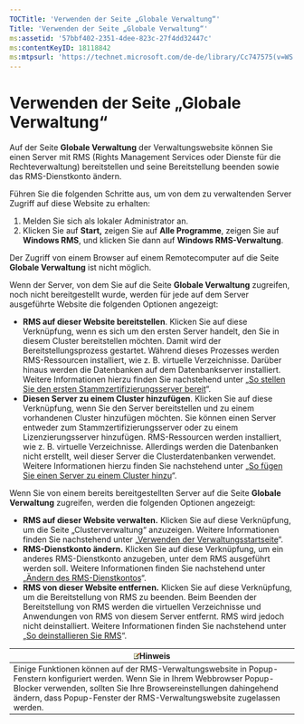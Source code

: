 ```yaml
---
TOCTitle: 'Verwenden der Seite „Globale Verwaltung“'
Title: 'Verwenden der Seite „Globale Verwaltung“'
ms:assetid: '57bbf402-2351-4dee-823c-27f4dd32447c'
ms:contentKeyID: 18118842
ms:mtpsurl: 'https://technet.microsoft.com/de-de/library/Cc747575(v=WS.10)'
---
```


Verwenden der Seite „Globale Verwaltung“
========================================

Auf der Seite **Globale Verwaltung** der Verwaltungswebsite können Sie einen Server mit RMS (Rights Management Services oder Dienste für die Rechteverwaltung) bereitstellen und seine Bereitstellung beenden sowie das RMS-Dienstkonto ändern.

Führen Sie die folgenden Schritte aus, um von dem zu verwaltenden Server Zugriff auf diese Website zu erhalten:

1.  Melden Sie sich als lokaler Administrator an.
2.  Klicken Sie auf **Start,** zeigen Sie auf **Alle Programme**, zeigen Sie auf **Windows RMS**, und klicken Sie dann auf **Windows RMS-Verwaltung**.

Der Zugriff von einem Browser auf einem Remotecomputer auf die Seite **Globale Verwaltung** ist nicht möglich.

Wenn der Server, von dem Sie auf die Seite **Globale Verwaltung** zugreifen, noch nicht bereitgestellt wurde, werden für jede auf dem Server ausgeführte Website die folgenden Optionen angezeigt:

-   **RMS auf dieser Website bereitstellen**. Klicken Sie auf diese Verknüpfung, wenn es sich um den ersten Server handelt, den Sie in diesem Cluster bereitstellen möchten. Damit wird der Bereitstellungsprozess gestartet. Während dieses Prozesses werden RMS-Ressourcen installiert, wie z. B. virtuelle Verzeichnisse. Darüber hinaus werden die Datenbanken auf dem Datenbankserver installiert. Weitere Informationen hierzu finden Sie nachstehend unter „[So stellen Sie den ersten Stammzertifizierungsserver bereit](https://technet.microsoft.com/debc42f3-74ff-4c99-b7a4-4921fccdabc2)“.
-   **Diesen Server zu einem Cluster hinzufügen**. Klicken Sie auf diese Verknüpfung, wenn Sie den Server bereitstellen und zu einem vorhandenen Cluster hinzufügen möchten. Sie können einen Server entweder zum Stammzertifizierungsserver oder zu einem Lizenzierungsserver hinzufügen. RMS-Ressourcen werden installiert, wie z. B. virtuelle Verzeichnisse. Allerdings werden die Datenbanken nicht erstellt, weil dieser Server die Clusterdatenbanken verwendet. Weitere Informationen hierzu finden Sie nachstehend unter „[So fügen Sie einen Server zu einem Cluster hinzu](https://technet.microsoft.com/db635238-5528-4bec-9cc6-8244e2b3d733)“.

Wenn Sie von einem bereits bereitgestellten Server auf die Seite **Globale Verwaltung** zugreifen, werden die folgenden Optionen angezeigt:

-   **RMS auf dieser Website verwalten.** Klicken Sie auf diese Verknüpfung, um die Seite „Clusterverwaltung“ anzuzeigen. Weitere Informationen finden Sie nachstehend unter „[Verwenden der Verwaltungsstartseite](https://technet.microsoft.com/6c155977-bd0e-47d6-ac65-1746cddb505e)“.
-   **RMS-Dienstkonto ändern.** Klicken Sie auf diese Verknüpfung, um ein anderes RMS-Dienstkonto anzugeben, unter dem RMS ausgeführt werden soll. Weitere Informationen finden Sie nachstehend unter „[Ändern des RMS-Dienstkontos](https://technet.microsoft.com/f257d66d-b823-41e4-bcb7-7c90eb295238)“.
-   **RMS von dieser Website entfernen.** Klicken Sie auf diese Verknüpfung, um die Bereitstellung von RMS zu beenden. Beim Beenden der Bereitstellung von RMS werden die virtuellen Verzeichnisse und Anwendungen von RMS von diesem Server entfernt. RMS wird jedoch nicht deinstalliert. Weitere Informationen finden Sie nachstehend unter „[So deinstallieren Sie RMS](https://technet.microsoft.com/885e3b4f-ea32-466f-9f7f-d8440b0f7c28)“.

| ![](images/Cc747575.note(WS.10).gif)Hinweis                                                                                                                                                                                                        |
|---------------------------------------------------------------------------------------------------------------------------------------------------------------------------------------------------------------------------------------------------------------------------------|
| Einige Funktionen können auf der RMS-Verwaltungswebsite in Popup-Fenstern konfiguriert werden. Wenn Sie in Ihrem Webbrowser Popup-Blocker verwenden, sollten Sie Ihre Browsereinstellungen dahingehend ändern, dass Popup-Fenster der RMS-Verwaltungswebsite zugelassen werden. |
